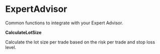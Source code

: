 # ExpertAdvisor
Common functions to integrate with your Expert Advisor.

<b>CalculateLotSize</b>

Calculate the lot size per trade based on the risk per trade and stop loss level.
